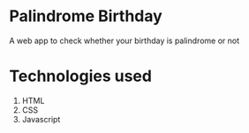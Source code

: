 # Palindrome Birthday

A web app to check whether your birthday is palindrome or not



# Technologies used

1. HTML
2. CSS
3. Javascript